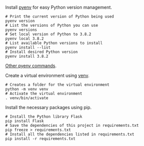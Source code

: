 Install [pyenv](https://github.com/pyenv/pyenv) for easy Python version management.

```
# Print the current version of Python being used
pyenv version
# List the versions of Python you can use
pyenv versions
# Set local version of Python to 3.8.2
pyenv local 3.8.2
# List available Python versions to install
pyenv install --list
# Install desired Python version
pyenv install 3.8.2
```

[Other pyenv commands](https://github.com/pyenv/pyenv/blob/master/COMMANDS.md).

Create a virtual environment using [venv](https://docs.python.org/3/library/venv.html).

```
# Creates a folder for the virtual environment
python -m venv venv
# Activate the virtual environment
. venv/bin/activate
```

Install the necessary packages using pip.

```
# Install the Python library Flask
pip install Flask
# Save the dependencies of this project in requirements.txt
pip freeze > requirements.txt
# Install all the dependencies listed in requirements.txt
pip install -r requirements.txt
```
